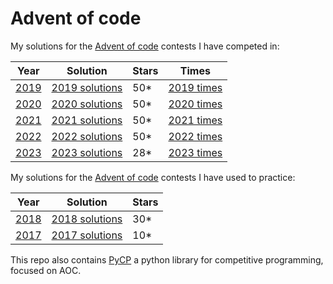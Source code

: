 # Advent of code
My solutions for the [Advent of code](https://adventofcode.com) contests I have competed in:

| Year                                  | Solution                           | Stars | Times                         |
|---------------------------------------|------------------------------------|-------|-------------------------------|
| [2019](https://adventofcode.com/2019) | [2019 solutions](./2019/README.md) | 50*   | [2019 times](./2019/TIMES.md) |
| [2020](https://adventofcode.com/2020) | [2020 solutions](./2020/README.md) | 50*   | [2020 times](./2020/TIMES.md) |
| [2021](https://adventofcode.com/2021) | [2021 solutions](./2021/README.md) | 50*   | [2021 times](./2021/TIMES.md) |
| [2022](https://adventofcode.com/2022) | [2022 solutions](./2022/README.md) | 50*   | [2022 times](./2022/TIMES.md) |
| [2023](https://adventofcode.com/2023) | [2023 solutions](./2023/README.md) | 28*   | [2023 times](./2023/TIMES.md) |


My solutions for the [Advent of code](https://adventofcode.com) contests I have used to practice:

| Year                                  | Solution                           | Stars |
|---------------------------------------|------------------------------------|-------|
| [2018](https://adventofcode.com/2018) | [2018 solutions](./2018/README.md) | 30*   |
| [2017](https://adventofcode.com/2017) | [2017 solutions](./2017/README.md) | 10*   |


This repo also contains [PyCP](./pycp/README.md) a python library for competitive programming, focused on AOC.
